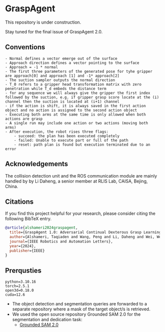 
# GraspAgent

This repository is under construction.

Stay tuned for the final issue of GraspAgent 2.0.


## Conventions
    - Normal defines a vector emerge out of the surface
    - Approach direction defines a vector pointing to the surface
    - Approach = -1 * normal
    - The first three parameters of the generated pose for tyhe gripper are approach[0] and approach [1] and -1* approach[2]
    - The suction sampler outputs the normal direction
    - T_0 refers to a gripper head transformation matrix with zero penetration while T_d embeds the distance term
    - for any sequence we will always give the gripper the first index followed by the suction, e.g. if gripper grasp score locate at the (i) channel then the suction is located at (i+1) channel
    - if the action is shift, it is always saved in the first action object and no action is assigned to the second action object
    - Executing both arms at the same time is only allowed when both actions are grasp
    - A single run may include one action or two actions (moving both arms)
    - After execution, the robot rises three flags:
        - succeed: the plan has been executed completely
        - failed: Unable to execute part or full of the path
        - reset: path plan is found but execution terminated due to an error


## Acknowledgements
The collision detection unit and the ROS communication module are mainly handled by by Li Daheng, a senior member at RLIS Lab, CAISA, Bejing, China.

## Citations
If you find this project helpful for your research, please consider citing the following BibTeX entry.
```BibTex
@article{alshameri2024graspagent,
  title={GraspAgent 1.0: Adversarial Continual Dexterous Grasp Learning},
  author={Alshameri, Taqiaden and Wang, Peng and Li, Daheng and Wei, Wei and Duan, Haonan and Huang, Yayu and Alfarzaeai, Murad Saleh},
  journal={IEEE Robotics and Automation Letters},
  year={2024},
  publisher={IEEE}
}

```

## Prerqusties

```
python=3.10.16
torch=2.5.1
open3d=0.18.0
cuda=12.6
```

- The object detection and segmentation queries are forwarded to a separate repository where a mask of the target object/s is retrieved.
- We used the open source repository Grounded SAM 2.0 for the segmentation and dedication task:
    - [Grounded SAM 2.0](https://github.com/IDEA-Research/Grounded-SAM-2)

